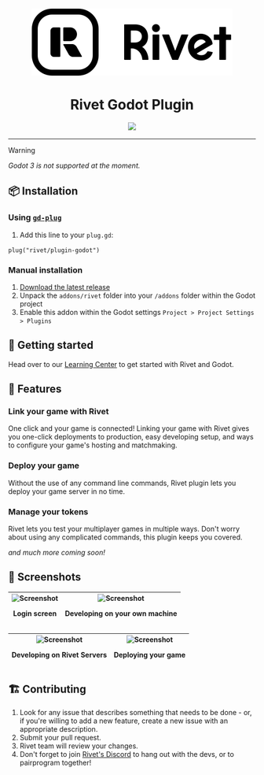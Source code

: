 <p align="center">
	<picture>
		<source media="(prefers-color-scheme: dark)" srcset="./addons/rivet/images/icon-text-white.svg">
		<img src="./addons/rivet/images/icon-text-black.svg">
	</picture>
</p>
<h1 align="center">Rivet Godot Plugin</h1>
<p align="center">
	<a href="https://rivet.gg/discord"><img src="https://img.shields.io/discord/822914074136018994"></a>
</p>

---

> [!WARNING]
> _Godot 3 is not supported at the moment._

## 📦 Installation

### Using [`gd-plug`](https://github.com/imjp94/gd-plug)

1. Add this line to your `plug.gd`:

```gdscript
plug("rivet/plugin-godot")
```

### Manual installation

1. [Download the latest
   release](https://github.com/rivet-gg/plugin-godot/releases/latest)
2. Unpack the `addons/rivet` folder into your `/addons` folder within the Godot
   project
3. Enable this addon within the Godot settings
   `Project > Project Settings > Plugins`

## 🚀 Getting started

Head over to our [Learning Center](https://rivet.gg/learn/godot) to get started
with Rivet and Godot.

## 🧐 Features

### Link your game with Rivet

One click and your game is connected! Linking your game with Rivet gives you
one-click deployments to production, easy developing setup, and ways to
configure your game's hosting and matchmaking.

### Deploy your game

Without the use of any command line commands, Rivet plugin lets you deploy your
game server in no time.

### Manage your tokens

Rivet lets you test your multiplayer games in multiple ways. Don't worry about
using any complicated commands, this plugin keeps you covered.

_and much more coming soon!_

## 📸 Screenshots

|![Screenshot](./media/login-screen.png)<p align="center">Login screen</p>|![Screenshot](./media/local-develop-tab.png)<p align="center">Developing on your own machine</p>|
|---|---|

|![Screenshot](./media/remote-develop-tab.png)<p align="center">Developing on Rivet Servers</p>|![Screenshot](./media/deploy-tab.png)<p  align="center">Deploying your game</p>|
|---|---|

## 🏗️ Contributing

1. Look for any issue that describes something that needs to be done - or, if
   you're willing to add a new feature, create a new issue with an appropriate
   description.
2. Submit your pull request.
3. Rivet team will review your changes.
4. Don't forget to join [Rivet's Discord](https://rivet.gg/discord) to hang out
   with the devs, or to pairprogram together!
